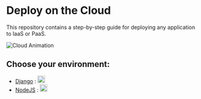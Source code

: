 # Deploy on the Cloud

This repository contains a step-by-step guide for deploying any application to IaaS or PaaS.

![Cloud Animation](https://www.esds.co.in/assets/images/public-cloud/cloud-fea.gif)

## Choose your environment:
- [Django](django/guide.md) : <img src="https://github.com/Keraskp/cloud-deploy-101/assets/78957239/a4c26933-4548-42ab-95cc-8dfae34c1e9c" height=20px> 
- [NodeJS](nodejs/guide.md) : <img src="https://github.com/Keraskp/cloud-deploy-101/assets/78957239/d5ff2b91-a824-4771-a030-ac5a78599003" height=20px>
